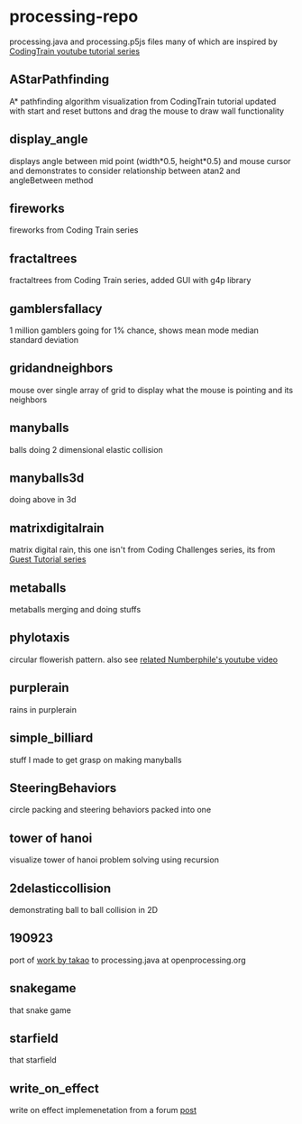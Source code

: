 # processing-repo

processing.java and processing.p5js files many of which are inspired by [CodingTrain youtube tutorial series](https://www.youtube.com/playlist?list=PLRqwX-V7Uu6ZiZxtDDRCi6uhfTH4FilpH)

## AStarPathfinding

 A* pathfinding algorithm visualization from CodingTrain tutorial updated with start and reset buttons and drag the mouse to draw wall functionality

## display_angle

 displays angle between mid point (width\*0.5, height\*0.5) and mouse cursor and demonstrates to consider relationship between atan2 and angleBetween method

## fireworks

fireworks from Coding Train series

## fractaltrees

 fractaltrees from Coding Train series, added GUI with g4p library

## gamblersfallacy

 1 million gamblers going for 1% chance, shows mean mode median standard deviation

## gridandneighbors

 mouse over single array of grid to display what the mouse is pointing and its neighbors

## manyballs

 balls doing 2 dimensional elastic collision

## manyballs3d

 doing above in 3d

## matrixdigitalrain

 matrix digital rain, this one isn't from Coding Challenges series, its from [Guest Tutorial series](https://www.youtube.com/watch?v=S1TQCi9axzg)

## metaballs

 metaballs merging and doing stuffs

## phylotaxis

 circular flowerish pattern. also see [related Numberphile's youtube video](https://www.youtube.com/watch?v=sj8Sg8qnjOg&t=121s)

## purplerain

 rains in purplerain

## simple_billiard

 stuff I made to get grasp on making manyballs

## SteeringBehaviors

circle packing and steering behaviors packed into one

## tower of hanoi

 visualize tower of hanoi problem solving using recursion

## 2delasticcollision

 demonstrating ball to ball collision in 2D

## 190923

 port of [work by takao](https://www.openprocessing.org/sketch/744387) to processing.java at openprocessing.org

## snakegame

 that snake game

## starfield

 that starfield

## write_on_effect

 write on effect implemenetation from a forum [post](https://forum.processing.org/one/topic/write-on-effect.html)
